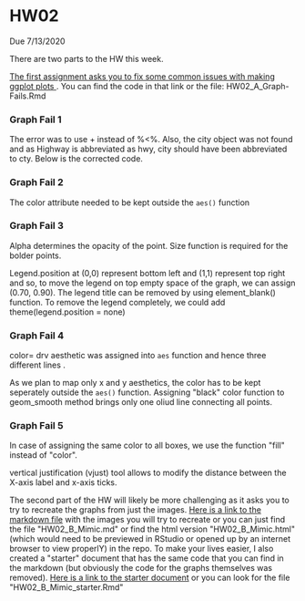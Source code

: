 # HW02
Due 7/13/2020

There are two parts to the HW this week. 

[The first assignment asks you to fix some common issues with making ggplot plots ](HW02_A_Graph-Fails.Rmd). You can find the code in that link or the file: HW02_A_Graph-Fails.Rmd

### Graph Fail 1
The error was to use + instead of %<%. Also, the city object was not found and as Highway is abbreviated as hwy, city should have been abbreviated to cty. Below is the corrected code.

### Graph Fail 2
The color attribute needed to be kept outside the `aes()` function

### Graph Fail 3
Alpha determines the opacity of the point. Size function is required for the bolder points.

Legend.position at (0,0) represent bottom left and (1,1) represent top right and so, to move the legend on top empty space of the graph, we can assign (0.70, 0.90). The legend title can be removed by using element_blank() function. To remove the legend completely, we could add theme(legend.position = none)

### Graph Fail 4
color= drv aesthetic was assigned into `aes` function and hence three different lines .

As we plan to map only x and y aesthetics, the color has to be kept seperately outside the `aes()` function. Assigning "black" color function to geom_smooth method brings only one oliud line connecting all points. 

### Graph Fail 5
In case of assigning the same color to all boxes, we use the function "fill" instead of "color".

vertical justification (vjust) tool allows to modify the distance between the X-axis label and x-axis ticks.



The second part of the HW will likely be more challenging as it asks you to try to recreate the graphs from just the images. [Here is a link to the markdown file](HW02_B_Mimic.md) with the images you will try to recreate or you can just find the file "HW02_B_Mimic.md" or find the html version "HW02_B_Mimic.html" (which would need to be previewed in RStudio or opened up by an internet browser to view properlY) in the repo. To make your lives easier, I also created a "starter" document that has the same code that you can find in the markdown (but obviously the code for the graphs themselves was removed). [Here is a link to the starter document](HW02_B_Mimic_starter.Rmd) or you can look for the file "HW02_B_Mimic_starter.Rmd" 

